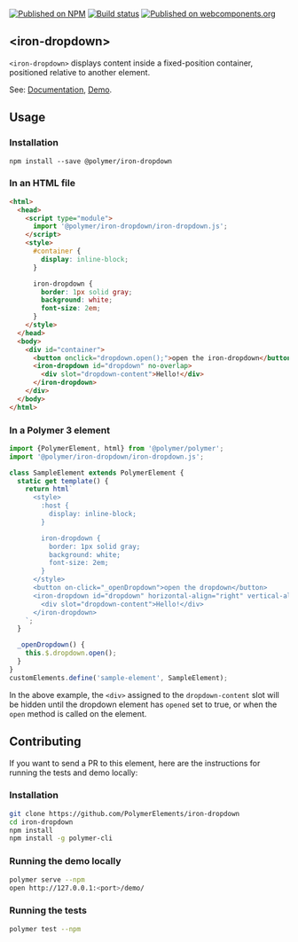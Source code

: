 [![Published on NPM](https://img.shields.io/npm/v/@polymer/iron-dropdown.svg)](https://www.npmjs.com/package/@polymer/iron-dropdown)
[![Build status](https://travis-ci.org/PolymerElements/iron-dropdown.svg?branch=master)](https://travis-ci.org/PolymerElements/iron-dropdown)
[![Published on webcomponents.org](https://img.shields.io/badge/webcomponents.org-published-blue.svg)](https://webcomponents.org/element/@polymer/iron-dropdown)

## &lt;iron-dropdown&gt;

`<iron-dropdown>` displays content inside a fixed-position container,
positioned relative to another element.

See: [Documentation](https://www.webcomponents.org/element/@polymer/iron-dropdown),
 [Demo](https://www.webcomponents.org/element/@polymer/iron-dropdown/demo/demo/index.html).

## Usage

### Installation

```
npm install --save @polymer/iron-dropdown
```

### In an HTML file

```html
<html>
  <head>
    <script type="module">
      import '@polymer/iron-dropdown/iron-dropdown.js';
    </script>
    <style>
      #container {
        display: inline-block;
      }

      iron-dropdown {
        border: 1px solid gray;
        background: white;
        font-size: 2em;
      }
    </style>
  </head>
  <body>
    <div id="container">
      <button onclick="dropdown.open();">open the iron-dropdown</button>
      <iron-dropdown id="dropdown" no-overlap>
        <div slot="dropdown-content">Hello!</div>
      </iron-dropdown>
    </div>
  </body>
</html>
```

### In a Polymer 3 element

```js
import {PolymerElement, html} from '@polymer/polymer';
import '@polymer/iron-dropdown/iron-dropdown.js';

class SampleElement extends PolymerElement {
  static get template() {
    return html`
      <style>
        :host {
          display: inline-block;
        }

        iron-dropdown {
          border: 1px solid gray;
          background: white;
          font-size: 2em;
        }
      </style>
      <button on-click="_openDropdown">open the dropdown</button>
      <iron-dropdown id="dropdown" horizontal-align="right" vertical-align="top">
        <div slot="dropdown-content">Hello!</div>
      </iron-dropdown>
    `;
  }

  _openDropdown() {
    this.$.dropdown.open();
  }
}
customElements.define('sample-element', SampleElement);
```

In the above example, the `<div>` assigned to the `dropdown-content` slot will
be hidden until the dropdown element has `opened` set to true, or when the
`open` method is called on the element.

## Contributing

If you want to send a PR to this element, here are the instructions for running
the tests and demo locally:

### Installation

```sh
git clone https://github.com/PolymerElements/iron-dropdown
cd iron-dropdown
npm install
npm install -g polymer-cli
```

### Running the demo locally

```sh
polymer serve --npm
open http://127.0.0.1:<port>/demo/
```

### Running the tests

```sh
polymer test --npm
```
